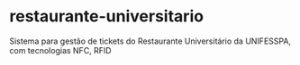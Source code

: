 # restaurante-universitario
Sistema para gestão de tickets do Restaurante Universitário da UNIFESSPA, com tecnologias NFC, RFID
